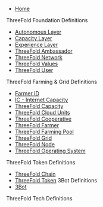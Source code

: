 * [Home](/)

ThreeFold Foundation Definitions
* [Autonomous Layer](/definitions-concepts/autonomous_layer.md)
* [Capacity Layer](/definitions-concepts/capacity_layer.md)
* [Experience Layer](/definitions-concepts/experience_layer.md)
* [ThreeFold Ambassador](/definitions-concepts/threefold_ambassador.md)
* [ThreeFold Network](/definitions-concepts/threefold_network.md)
* [ThreeFold Values](/definitions-concepts/threefold_values.md)
* [ThreeFold User](/definitions-concepts/threefold_user.md)

ThreeFold Farming & Grid Definitions
* [Farmer ID](/definitions-concepts/farmer_id.md)
* [IC - Internet Capacity](/definitions-concepts/ic-internet-capacity.md)
* [ThreeFold Capacity](/definitions-concepts/threefold_capacity.md)
* [ThreeFold Cloud Units](/definitions-concepts/threefold_cloud_units.md)
* [ThreeFold Cooperative](/definitions-concepts/threefold_cooperative.md)
* [ThreeFold Farmer](/definitions-concepts/threefold_farmer.md)
* [ThreeFold Farming Pool](/definitions-concepts/threefold_farming_pool.md)
* [ThreeFold Grid](/definitions-concepts/threefold_grid.md)
* [ThreeFold Node](/definitions-concepts/threefold_node.md)
* [ThreeFold Operating System](/definitions-concepts/threefold_operating_system.md)

ThreeFold Token Definitions
* [ThreeFold Chain](/definitions-concepts/threefold_chain.md)
* [ThreeFold Token](/definitions-concepts/threefold_token.md)
3Bot Definitions
* [3Bot](/definitions-concepts/3Bot.md)

ThreeFold Tech Definitions












